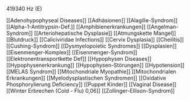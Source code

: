 419340 Hz (E)

[[Adenohypophyseal Diseases]]
[[Adhäsionen]]
[[Alagille-Syndrom]]
[[Alpha-1-Antitrypsin-Def.]]
[[Amphibienerkrankungen]]
[[Angelman-Syndrom]]
[[Arteriohepatische Dysplasie]]
[[Atmungskette Mangel]]
[[Blutdruck]]
[[Caliciviridae Infections]]
[[Cervix Dysplasia]]
[[Cheilitis]]
[[Cushing-Syndrom]]
[[Dysmyelopoietic Syndromes]]
[[Dysplasien]]
[[Eisenmenger-Komplex]]
[[Eisenmenger-Syndrom]]
[[Elektronentransportkette Def]]
[[Hypophysen Diseases]]
[[Hypophysenerkrankung]]
[[Hypophysen-Störungen]]
[[Hypotension]]
[[MELAS Syndrom]]
[[Mitochondriale Myopathie]]
[[Mitochondrialen Erkrankungen]]
[[Myelodysplastischen Syndromen]]
[[Oxidative Phosphorylierung Deficiency]]
[[Puppet Kinder]]
[[Vaginal Disease]]
[[Winter Erbrechen (Cold - Flu) 0,06]]
[[Zollinger-Ellison-Syndrom]]